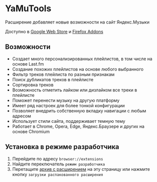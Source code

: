 # YaMuTools
Расширение добавляет новые возможности на сайт Яндекс.Музыки

Доступно в [Google Web Store](https://browser.google.com/webstore/detail/dgjneghdfaeajjemeklgmbojeeplehah) и [Firefox Addons](https://addons.mozilla.org/ru/firefox/addon/yamutools)

## Возможности
- Создает много персонализированных плейлистов, в том числе на основе Last.fm
- Создание похожих плейлистов на основе любого выбранного
- Фильтр треков плейлиста по разным признакам
- Поиск дубликатов треков в плейлисте
- Сортировка треков
- Возможность отметить лайком или дизлайком все треки в плейлисте
- Поможет перенести музыку на другую платформу
- Имеет ряд настроек для более тонкой конфигурации
- Позволяет внедрить собственную вкладку навигации с любым адресом
- Использует стили сайта, поддерживает темную тему
- Работает в Chrome, Opera, Edge, Яндекс.Браузере и других на основе Chromium

## Установка в режиме разработчика
1. Перейдите по адресу `browser://extensions`
2. Найдите переключатель `режим разработчика`
3. Перетащите [архив с расширением](https://github.com/Chimildic/YaMuTools/releases) на эту страницу или нажмите кнопку `загрузки распакованного расширения`

